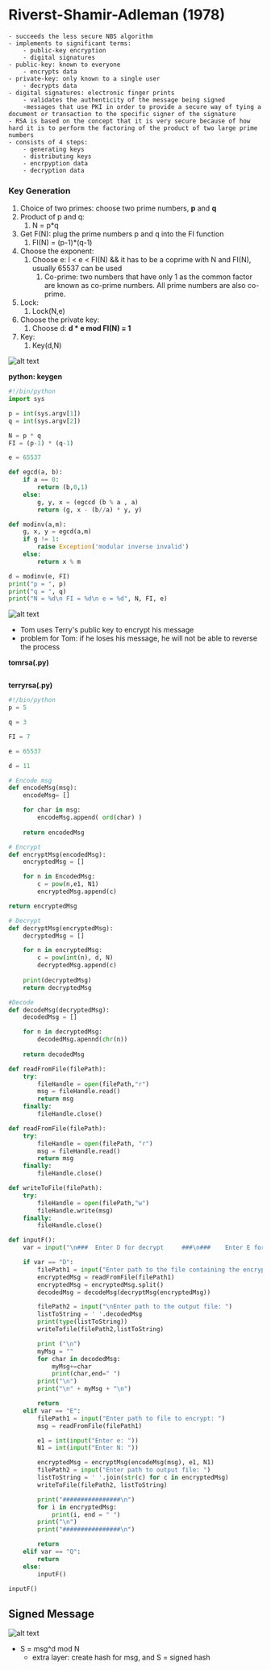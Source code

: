 # Riverst-Shamir-Adleman (1978) 
```
- succeeds the less secure NBS algorithm
- implements to significant terms:
    - public-key encryption
    - digital signatures
- public-key: known to everyone
    - encrypts data
- private-key: only known to a single user
    - decrypts data
- digital signatures: electronic finger prints
    - validates the authenticity of the message being signed
    -messages that use PKI in order to provide a secure way of tying a document or transaction to the specific signer of the signature
- RSA is based on the concept that it is very secure because of how hard it is to perform the factoring of the product of two large prime numbers
- consists of 4 steps: 
    - generating keys
    - distributing keys
    - encrpyption data
    - decryption data
```

### Key Generation
1. Choice of two primes: choose two prime numbers, **p** and **q**
2. Product of p and q: 
   1. N = p*q
3. Get F(N): plug the prime numbers p and q into the FI function
   1. FI(N) = (p-1)*(q-1)
4. Choose the exponent:
   1. Choose e: l < e < FI(N) && it has to be a coprime with N and FI(N), usually 65537 can be used
      1. Co-prime: two numbers that have only 1 as the common factor are known as co-prime numbers. All prime numbers are also co-prime.
5. Lock:
   1. Lock(N,e)
6. Choose the private key:
   1. Choose d: **d * e mod FI(N) = 1**
7. Key:
   1. Key(d,N)

![alt text](./keygeneration.png "keygeneration")

**python: keygen**

```python 
#!/bin/python
import sys

p = int(sys.argv[1])
q = int(sys.argv[2])

N = p * q
FI = (p-1) * (q-1)

e = 65537

def egcd(a, b):
    if a == 0:
        return (b,0,1)
    else:
        g, y, x = (egccd (b % a , a)
        return (g, x - (b//a) * y, y)

def modinv(a,m):
    g, x, y = egcd(a,m)
    if g != 1:
        raise Exception('modular inverse invalid')
    else:
        return x % m

d = modinv(e, FI)
print("p = ", p)
print("q = ", q)
print("N = %d\n FI = %d\n e = %d", N, FI, e)
```

![alt text](./rsa_encryption.png "rsa_encryption")
- Tom uses Terry's public key to encrypt his message
- problem for Tom: if he loses his message,  he will not be able to reverse the process

**tomrsa(.py)**
```

```


**terryrsa(.py)**
```python
#!/bin/python
p = 5

q = 3

FI = 7

e = 65537

d = 11

# Encode msg
def encodeMsg(msg):
    encodeMsg= []

    for char in msg:
        encodeMsg.append( ord(char) )
    
    return encodedMsg

# Encrypt
def encryptMsg(encodedMsg):
    encryptedMsg = []

    for n in EncodedMsg:
        c = pow(n,e1, N1)
        encryptedMsg.append(c)

return encryptedMsg

# Decrypt
def decryptMsg(encryptedMsg):
    decryptedMsg = []

    for n in encryptedMsg:
        c = pow(int(n), d, N)
        decryptedMsg.append(c)
    
    print(decryptedMsg)
    return decryptedMsg

#Decode
def decodeMsg(decryptedMsg):
    decodedMsg = []

    for n in decryptedMsg:
        decodedMsg.apennd(chr(n))
    
    return decodedMsg

def readFromFile(filePath):
    try:
        fileHandle = open(filePath,"r")
        msg = fileHandle.read()
        return msg
    finally:
        fileHandle.close()

def readFromFile(filePath):
    try:
        fileHandle = open(filePath, "r")
        msg = fileHandle.read()
        return msg
    finally:
        fileHandle.close()

def writeToFile(filePath):
    try: 
        fileHandle = open(filePath,"w")
        fileHandle.write(msg)
    finally:
        fileHandle.close()

def inputF():
    var = input("\n###  Enter D for decrypt     ###\n###    Enter E for encrypt     ###\n###        Enter Q to quit     ###\n\nINPUT:")

    if var == "D":
        filePath1 = input("Enter path to the file containing the encrypted text: ")
        encryptedMsg = readFromFile(filePath1)
        encryptedMsg = encryptedMsg.split()
        decodedMsg = decodeMsg(decryptMsg(encryptedMsg))

        filePath2 = input("\nEnter path to the output file: ")
        listToString = ' '.decodedMsg
        print(type(listToString))
        writeTofile(filePath2,listToString)

        print ("\n")
        myMsg = ""
        for char in decodedMsg:
            myMsg+=char
            print(char,end=" ")
        print("\n")
        print("\n" + myMsg + "\n")

        return
    elif var == "E":
        filePath1 = input("Enter path to file to encrypt: ")
        msg = readFromFile(filePath1)

        e1 = int(input("Enter e: "))
        N1 = int(input("Enter N: "))

        encryptedMsg = encryptMsg(encodeMsg(msg), e1, N1)
        filePath2 = input("Enter path to output file: ")
        listToString = ' '.join(str(c) for c in encryptedMsg)
        writeToFile(filePath2, listToString)

        print("################\n")
        for i in encryptedMsg:
            print(i, end = " ")
        print("\n")
        print("################\n")

        return
    elif var == "Q":
        return
    else:
        inputF()

inputF()

```

## Signed Message
![alt text](./signedrsa.png "signedrsa")
- S = msg^d mod N
  - extra layer: create hash for msg, and S = signed hash

